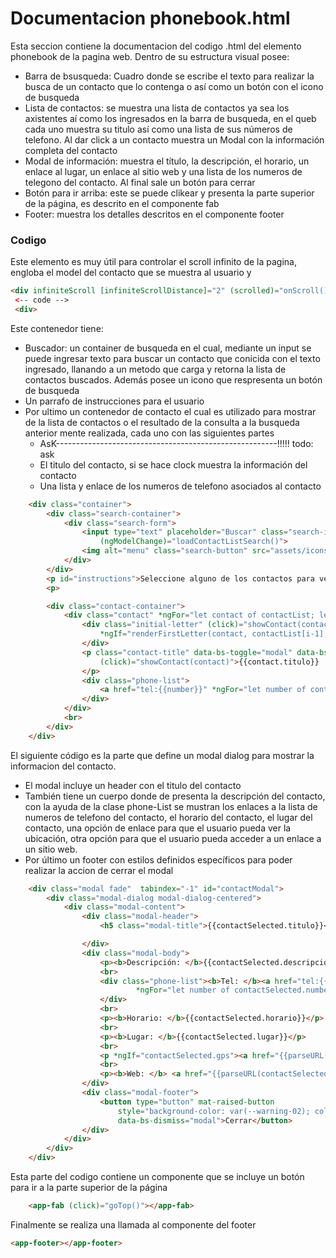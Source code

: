 # Documentacion phonebook.html

Esta seccion contiene la documentacion del codigo .html del elemento phonebook de la pagina web. Dentro de su estructura visual posee: 
* Barra de bsusqueda: Cuadro donde se escribe el texto para realizar la busca de un contacto que lo contenga o así como un botón con el icono de busqueda
* Lista de contactos: se muestra una lista de contactos ya sea los axistentes aí como los ingresados en la barra de busqueda, en el queb cada uno muestra su titulo así como una  lista de sus números de telefono. Al dar click a un contacto muestra un Modal con la información completa del contacto
* Modal de información: muestra el título, la descripción, el horario, un enlace al lugar, un enlace al sitio web y una lista de los numeros de telegono del contacto. Al final sale un botón para cerrar
* Botón para ir arriba: este se puede clikear y presenta la parte superior de la página, es descrito en el componente fab
* Footer:  muestra los detalles descritos en el componente footer

### Codigo

Este elemento es muy útil para controlar el scroll infinito de la pagina, engloba el model del contacto que se muestra al usuario y 
``` html
<div infiniteScroll [infiniteScrollDistance]="2" (scrolled)="onScroll()" style="min-height: 100%">
 <-- code -->
 <div>
```

Este contenedor tiene:
+ Buscador: un container de busqueda en el cual, mediante un input se puede ingresar texto para buscar un contacto que conicida con el texto ingresado, llanando a un metodo que carga y retorna la lista de contactos buscados. Además posee un icono que respresenta un botón de busqueda
+ Un parrafo de instrucciones para el usuario
+ Por ultimo un contenedor de contacto el cual es utilizado para mostrar de la lista de contactos o el resultado de la consulta a la busqueda anterior mente realizada, cada uno con las siguientes partes 
  + AsK-------------------------------------------------------!!!!! todo: ask
  +  El titulo del contacto, si se hace clock muestra la información del contacto
  +  Una lista y enlace de los numeros de telefono asociados al contacto
``` html 
    <div class="container">
        <div class="search-container">
            <div class="search-form">
                <input type="text" placeholder="Buscar" class="search-input" [(ngModel)]="searchQuery"
                    (ngModelChange)="loadContactListSearch()">
                <img alt="menu" class="search-button" src="assets/icons/search.svg" width="24px" heigth="24px">
            </div>
        </div>
        <p id="instructions">Seleccione alguno de los contactos para ver más información de este.
        <p>

        <div class="contact-container">
            <div class="contact" *ngFor="let contact of contactList; let i = index">
                <div class="initial-letter" (click)="showContact(contact)"
                    *ngIf="renderFirstLetter(contact, contactList[i-1], i);"><b>{{contact.titulo[0]}}</b>
                </div>
                <p class="contact-title" data-bs-toggle="modal" data-bs-target="#contactModal"
                    (click)="showContact(contact)">{{contact.titulo}}
                </p>
                <div class="phone-list">
                    <a href="tel:{{number}}" *ngFor="let number of contact.numberList">{{number}}</a>
                </div>
            </div>
            <br>
        </div>
    </div>

```

El siguiente código es la parte que define un modal dialog para mostrar la informacion del contacto.
+ El modal incluye un header con el titulo del contacto
+ También tiene un cuerpo donde de presenta la descripción del contacto, con la ayuda de la clase phone-List se mustran los enlaces a la lista de numeros de telefono del contacto, el horario del contacto, el lugar del contacto, una opción de enlace para que el usuario pueda ver la ubicación, otra opción para que el usuario pueda acceder a un enlace a un sitio web. 
+ Por último un footer con estilos definidos específicos para poder realizar la accion de cerrar el modal

``` html
    <div class="modal fade"  tabindex="-1" id="contactModal">
        <div class="modal-dialog modal-dialog-centered">
            <div class="modal-content">
                <div class="modal-header">
                    <h5 class="modal-title">{{contactSelected.titulo}}</h5>

                </div>
                <div class="modal-body">
                    <p><b>Descripción: </b>{{contactSelected.descripcion}}</p>
                    <br>
                    <div class="phone-list"><b>Tel: </b><a href="tel:{{number}}"
                            *ngFor="let number of contactSelected.numberList">{{number}}</a>
                    </div>
                    <br>
                    <p><b>Horario: </b>{{contactSelected.horario}}</p>
                    <br>
                    <p><b>Lugar: </b>{{contactSelected.lugar}}</p>
                    <br>
                    <p *ngIf="contactSelected.gps"><a href="{{parseURL(contactSelected.gps)}}">Ver Dirección</a></p>
                    <br>
                    <p><b>Web: </b> <a href="{{parseURL(contactSelected.web)}}">{{parseURL(contactSelected.web)}}</a></p>
                </div>
                <div class="modal-footer">
                    <button type="button" mat-raised-button
                        style="background-color: var(--warning-02); color:var(--font-4);"
                        data-bs-dismiss="modal">Cerrar</button>
                </div>
            </div>
        </div>
    </div>
```

Esta parte del codigo contiene un componente que se incluye un botón para ir a la parte superior de la página
``` html
    <app-fab (click)="goTop()"></app-fab>
``` 

Finalmente se realiza una llamada al componente del footer
``` html 
<app-footer></app-footer>
```
